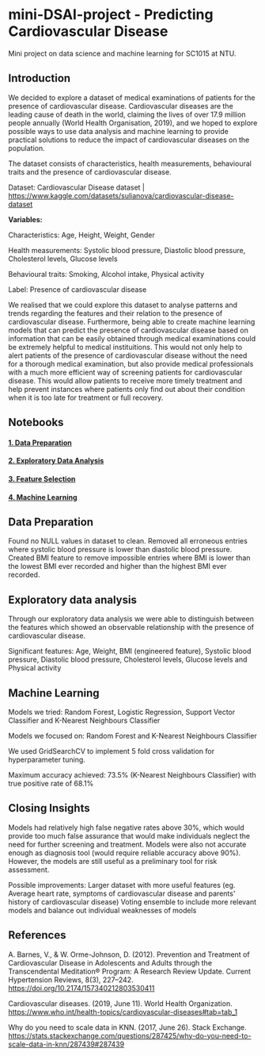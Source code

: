 # mini-DSAI-project - Predicting Cardiovascular Disease
Mini project on data science and machine learning for SC1015 at NTU.



## Introduction

We decided to explore a dataset of medical examinations of patients for the presence of cardiovascular disease. Cardiovascular diseases are the leading cause of death in the world, claiming the lives of over 17.9 million people annually (World Health Organisation, 2019), and we hoped to explore possible ways to use data analysis and machine learning to provide practical solutions to reduce the impact of cardiovascular diseases on the population. 

The dataset consists of characteristics, health measurements, behavioural traits and the presence of cardiovascular disease. 

Dataset: Cardiovascular Disease dataset | https://www.kaggle.com/datasets/sulianova/cardiovascular-disease-dataset

**Variables:**

Characteristics: Age, Height, Weight, Gender 

Health measurements: Systolic blood pressure, Diastolic blood pressure, Cholesterol levels, Glucose levels

Behavioural traits: Smoking, Alcohol intake, Physical activity

Label: Presence of cardiovascular disease

We realised that we could explore this dataset to analyse patterns and trends regarding the features and their relation to the presence of cardiovascular disease. Furthermore, being able to create machine learning models that can predict the presence of cardiovascular disease based on information that can be easily obtained through medical examinations could be extremely helpful to medical instituitions. This would not only help to alert patients of the presence of cardiovascular disease without the need for a thorough medical examination, but also provide medical professionals with a much more efficient way of screening patients for cardiovascular disease. This would allow patients to receive more timely treatment and help prevent instances where patients only find out about their condition when it is too late for treatment or full recovery.



## Notebooks
#### [1. Data Preparation](Data_Preparation.ipynb)

#### [2. Exploratory Data Analysis](EDA.ipynb)

#### [3. Feature Selection](https://github.com/wwaihoe/mini-DSAI-project/blob/main/Feature%20Selection.ipynb)

#### [4. Machine Learning](ML_Models.ipynb)



## Data Preparation

Found no NULL values in dataset to clean. Removed all erroneous entries where systolic blood pressure is lower than diastolic blood pressure. Created BMI feature to remove impossible entries where BMI is lower than the lowest BMI ever recorded and higher than the highest BMI ever recorded.



## Exploratory data analysis

Through our exploratory data analysis we were able to distinguish between the features which showed an observable relationship with the presence of cardiovascular disease.

Significant features: Age, Weight, BMI (engineered feature), Systolic blood pressure, Diastolic blood pressure, Cholesterol levels, Glucose levels and Physical activity



## Machine Learning

Models we tried: Random Forest, Logistic Regression, Support Vector Classifier and K-Nearest Neighbours Classifier

Models we focused on: Random Forest and K-Nearest Neighbours Classifier

We used GridSearchCV to implement 5 fold cross validation for hyperparameter tuning.

Maximum accuracy achieved: 73.5% (K-Nearest Neighbours Classifier) with true positive rate of 68.1%



## Closing Insights

Models had relatively high false negative rates above 30%, which would provide too much false assurance that would make individuals neglect the need for further screening and treatment. Models were also not accurate enough as diagnosis tool (would require reliable accuracy above 90%). However, the models are still useful as a preliminary tool for risk assessment.

Possible improvements: 
Larger dataset with more useful features (eg. Average heart rate, symptoms of cardiovascular disease and parents' history of cardiovascular disease)
Voting ensemble to include more relevant models and balance out individual weaknesses of models



## References

A. Barnes, V., & W. Orme-Johnson, D. (2012). Prevention and Treatment of Cardiovascular Disease in Adolescents and Adults through the Transcendental Meditation® Program: A Research Review Update. Current Hypertension Reviews, 8(3), 227–242. https://doi.org/10.2174/157340212803530411

Cardiovascular diseases. (2019, June 11). World Health Organization. https://www.who.int/health-topics/cardiovascular-diseases#tab=tab_1

Why do you need to scale data in KNN. (2017, June 26). Stack Exchange. https://stats.stackexchange.com/questions/287425/why-do-you-need-to-scale-data-in-knn/287439#287439
